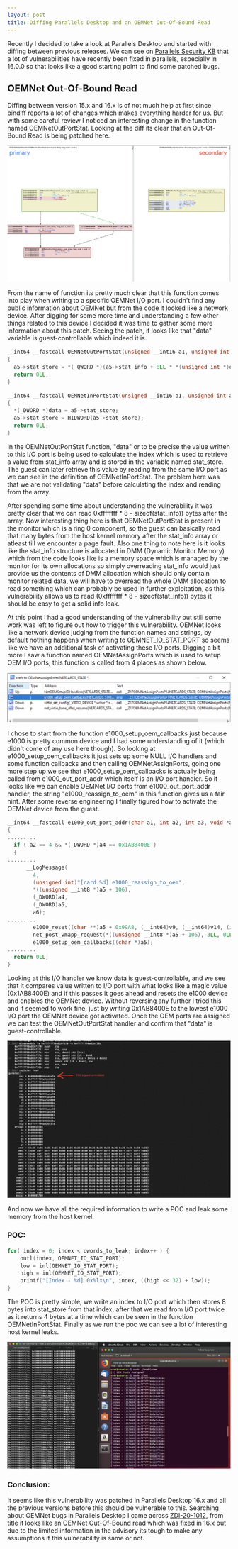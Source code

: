 ```yaml
---
layout: post
title: Diffing Parallels Desktop and an OEMNet Out-Of-Bound Read
---
```

Recently I decided to take a look at Parallels Desktop and started with diffing between previous releases. We can see on [Parallels Security KB](https://kb.parallels.com/en/125013) that a lot of vulnerabilities have recently been fixed in parallels, especially in 16.0.0 so that looks like a good starting point to find some patched bugs.

## OEMNet Out-Of-Bound Read

Diffing between version 15.x and 16.x is of not much help at first since bindiff reports a lot of changes which makes everything harder for us. But with some careful review I noticed an interesting change in the function named OEMNetOutPortStat. Looking at the diff its clear that an Out-Of-Bound Read is being patched here. 

<p align="center">
  <img src="../images/oem_bindiff.png"/>
<br>
</p>

From the name of function its pretty much clear that this function comes into play when writing to a specific OEMNet I/O port. I couldn't find any public information about OEMNet but from the code it looked like a network device. After digging for some more time and understanding a few other things related to this device I decided it was time to gather some more information about this patch. Seeing the patch, it looks like that "data" variable is guest-controllable which indeed it is. 
<br>

```c
__int64 __fastcall OEMNetOutPortStat(unsigned __int16 a1, unsigned int a2, unsigned __int64 a3, void *data, net_device *a5)
{
  a5->stat_store = *(_QWORD *)(a5->stat_info + 8LL * *(unsigned int *)data + 0xB4);
  return 0LL;
}
```

```c
__int64 __fastcall OEMNetInPortStat(unsigned __int16 a1, unsigned int a2, unsigned __int64 a3, void *data, net_device *a5)
{
  *(_DWORD *)data = a5->stat_store;
  a5->stat_store = HIDWORD(a5->stat_store);
  return 0LL;
}
```

In the OEMNetOutPortStat function, "data" or to be precise the value written to this I/O port is being used to calculate the index which is used to retrieve a value from stat_info array and is stored in the variable named stat_store. The guest can later retrieve this value by reading from the same I/O port as we can see in the definition of OEMNetInPortStat. The problem here was that we are not validating "data" before calculating the index and reading from the array.

After spending some time about understanding the vulnerability it was pretty clear that we can read 0xffffffff * 8 - sizeof(stat_info)) bytes after the array. Now interesting thing here is that OEMNetOutPortStat is present in the monitor which is a ring 0 component, so the guest can basically read that many bytes from the host kernel memory after the stat_info array or atleast till we encounter a page fault. Also one thing to note here is it looks like the stat_info structure is allocated in DMM (Dynamic Monitor Memory) which from the code looks like is a memory space which is managed by the monitor for its own allocations so simply overreading stat_info would just provide us the contents of DMM allocation which should only contain monitor related data, we will have to overread the whole DMM allocation to read something which can probably be used in further exploitation, as this vulnerability allows us to read (0xffffffff * 8 - sizeof(stat_info)) bytes it should be easy to get a solid info leak. 

At this point I had a good understanding of the vulnerability but still some work was left to figure out how to trigger this vulnerability. OEMNet looks like a network device judging from the function names and strings, by default nothing happens when writing to OEMNET_IO_STAT_PORT so seems like we have an additional task of activating these I/O ports. Digging a bit more I saw a function named OEMNetAssignPorts which is used to setup OEM I/O ports, this function is called from 4 places as shown below.

<p align="center">
  <img src="../images/oemnet_xrefs.png"/>
<br>
</p>

I chose to start from the function e1000_setup_oem_callbacks just because e1000 is pretty common device and I had some understanding of it (which didn't come of any use here though). So looking at e1000_setup_oem_callbacks it just sets up some NULL I/O handlers and some function callbacks and then calling OEMNetAssignPorts, going one more step up we see that e1000_setup_oem_callbacks is actually being called from e1000_out_port_addr which itself is an I/O port handler. So it looks like we can enable OEMNet I/O ports from e1000_out_port_addr handler, the string "e1000_reassign_to_oem" in this function gives us a fair hint. After some reverse engineering I finally figured how to activate the OEMNet device from the guest. 

```c
__int64 __fastcall e1000_out_port_addr(char a1, int a2, int a3, void *a4, void *a5, int a6)
{
.........
  if ( a2 == 4 && *(_DWORD *)a4 == 0x1AB8400E )
  {
.........
      __LogMessage(
        4,
        (unsigned int)"[card %d] e1000_reassign_to_oem",
        *((unsigned __int8 *)a5 + 106),
        (_DWORD)a4,
        (_DWORD)a5,
        a6);
.........
        e1000_reset((char **)a5 + 0x99A8, (__int64)v9, (__int64)v14, (int)v13, v11, v12);
        net_post_vmapp_request(*((unsigned __int8 *)a5 + 106), 3LL, 0LL);
        e1000_setup_oem_callbacks((char *)a5);
.........
  return 0LL;
}
```

Looking at this I/O handler we know data is guest-controllable, and we see that it compares value written to I/O port with what looks like a magic value (0x1AB8400E) and if this passes it goes ahead and resets the e1000 device and enables the OEMNet device. Without reversing any further I tried this and it seemed to work fine, just by writing 0x1AB8400E to the lowest e1000 I/O port the OEMNet device got activated. Once the OEM ports are assigned we can test the OEMNetOutPortStat handler and confirm that "data" is guest-controllable.

<p align="center">
  <img src="../images/show_eax.png"/>
 <br>
</p>

And now we have all the required information to write a POC and leak some memory from the host kernel.

### POC:

```c
for( index = 0; index < qwords_to_leak; index++ ) {
    outl(index, OEMNET_IO_STAT_PORT);
    low = inl(OEMNET_IO_STAT_PORT);
    high = inl(OEMNET_IO_STAT_PORT);
    printf("[Index - %d] 0x%lx\n", index, ((high << 32) + low));
}
```

The POC is pretty simple, we write an index to I/O port which then stores 8 bytes into stat_store from that index, after that we read from I/O port twice as it returns 4 bytes at a time which can be seen in the function OEMNetInPortStat. Finally as we run the poc we can see a lot of interesting host kernel leaks.

<p align="center">
  <img src="../images/poc_result.png"/>
<br>
</p>

### Conclusion:

It seems like this vulnerability was patched in Parallels Desktop 16.x and all the previous versions before this should be vulnerable to this. Searching about OEMNet bugs in Parallels Desktop I came across [ZDI-20-1012](https://www.zerodayinitiative.com/advisories/ZDI-20-1012/), from title it looks like an OEMNet Out-Of-Bound read which was fixed in 16.x but due to the limited information in the advisory its tough to make any assumptions if this vulnerability is same or not.
